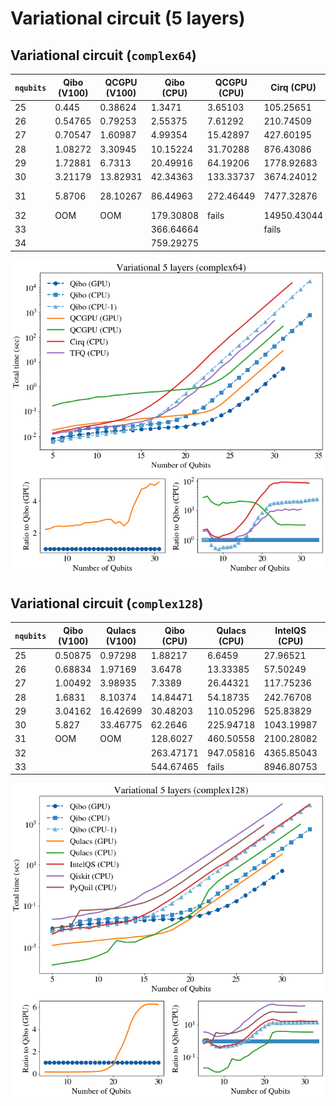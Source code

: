 # Variational circuit (5 layers)

## Variational circuit (`complex64`)

`nqubits` | Qibo (V100) | QCGPU (V100) | Qibo (CPU) | QCGPU (CPU) | Cirq (CPU) | TFQ (CPU)
-- | -- | -- | -- | -- | -- | --
25 | 0.445 | 0.38624 | 1.3471 | 3.65103 | 105.25651 | 11.3111
26 | 0.54765 | 0.79253 | 2.55375 | 7.61292 | 210.74509 | 25.81774
27 | 0.70547 | 1.60987 | 4.99354 | 15.42897 | 427.60195 | 48.05409
28 | 1.08272 | 3.30945 | 10.15224 | 31.70288 | 876.43086 | 107.95146
29 | 1.72881 | 6.7313 | 20.49916 | 64.19206 | 1778.92683 | 204.5487
30 | 3.21179 | 13.82931 | 42.34363 | 133.33737 | 3674.24012 | 454.36985
31 | 5.8706 | 28.10267 | 86.44963 | 272.46449 | 7477.32876 | core dumped
32 | OOM    | OOM      | 179.30808 | fails   | 14950.43044 |
33 |         |         | 366.64664 |         | fails       |        
34 |         |         | 759.29275 |         |         |        

![var5-c64](../images/var5layer_c64.png)


## Variational circuit (`complex128`)

`nqubits` | Qibo (V100) | Qulacs (V100) | Qibo (CPU) | Qulacs (CPU) | IntelQS (CPU) | Qiskit (CPU) | PyQuil (CPU)
-- | -- | -- | -- | -- | -- | -- | --
25 | 0.50875 | 0.97298 | 1.88217 | 6.6459 | 27.96521 | 265.69477 | 99.8847
26 | 0.68834 | 1.97169 | 3.6478 | 13.33385 | 57.50249 | 533.14815 | 207.44335
27 | 1.00492 | 3.98935 | 7.3389 | 26.44321 | 117.75236 | 1067.66561 | 421.39925
28 | 1.6831 | 8.10374 | 14.84471 | 54.18735 | 242.76708 | 2146.48768 | 869.36062
29 | 3.04162 | 16.42699 | 30.48203 | 110.05296 | 525.83829 | 4275.40255 | fails
30 | 5.827   | 33.46775 | 62.2646 | 225.94718 | 1043.19987 | 9324.27692 |
31 | OOM     | OOM      | 128.6027 | 460.50558 | 2100.28082 | fails     |        
32 |         |          | 263.47171 | 947.05816 | 4365.85043 |         |        
33 |         |          | 544.67465 | fails     | 8946.80753 |         |     

![var5-c128](../images/var5layer_c128.png)

